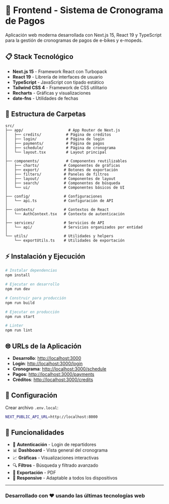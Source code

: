 # 🚀 Frontend - Sistema de Cronograma de Pagos

Aplicación web moderna desarrollada con Next.js 15, React 19 y TypeScript para la gestión de cronogramas de pagos de e-bikes y e-mopeds.

## 📋 Stack Tecnológico

- **Next.js 15** - Framework React con Turbopack
- **React 19** - Librería de interfaces de usuario
- **TypeScript** - JavaScript con tipado estático
- **Tailwind CSS 4** - Framework de CSS utilitario
- **Recharts** - Gráficas y visualizaciones
- **date-fns** - Utilidades de fechas

## 📁 Estructura de Carpetas

```tree
src/
├── app/                    # App Router de Next.js
│   ├── credits/           # Página de créditos
│   ├── login/             # Página de login
│   ├── payments/          # Página de pagos
│   ├── schedule/          # Página de cronograma
│   └── layout.tsx         # Layout principal
│
├── components/            # Componentes reutilizables
│   ├── charts/           # Componentes de gráficas
│   ├── export/           # Botones de exportación
│   ├── filters/          # Paneles de filtros
│   ├── layout/           # Componentes de layout
│   ├── search/           # Componentes de búsqueda
│   └── ui/               # Componentes básicos de UI
│
├── config/               # Configuraciones
│   └── api.ts            # Configuración de API
│
├── contexts/             # Contextos de React
│   └── AuthContext.tsx   # Contexto de autenticación
│
├── services/             # Servicios de API
│   └── api/              # Servicios organizados por entidad
│
└── utils/                # Utilidades y helpers
    └── exportUtils.ts    # Utilidades de exportación
```

## ⚡ Instalación y Ejecución

```bash
# Instalar dependencias
npm install

# Ejecutar en desarrollo
npm run dev

# Construir para producción
npm run build

# Ejecutar en producción
npm run start

# Linter
npm run lint
```

## 🌐 URLs de la Aplicación

- **Desarrollo**: <http://localhost:3000>
- **Login**: <http://localhost:3000/login>
- **Cronograma**: <http://localhost:3000/schedule>
- **Pagos**: <http://localhost:3000/payments>
- **Créditos**: <http://localhost:3000/credits>

## 🔧 Configuración

Crear archivo `.env.local`:

```bash
NEXT_PUBLIC_API_URL=http://localhost:8000
```

## 📱 Funcionalidades

- 🔐 **Autenticación** - Login de repartidores
- 📊 **Dashboard** - Vista general del cronograma
- 📈 **Gráficas** - Visualizaciones interactivas
- 🔍 **Filtros** - Búsqueda y filtrado avanzado
- 📄 **Exportación** - PDF
- 📱 **Responsive** - Adaptable a todos los dispositivos

---

### Desarrollado con ❤️ usando las últimas tecnologías web

